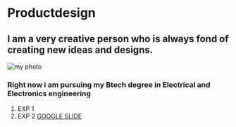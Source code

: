# Productdesign
## I am a very creative person who is always fond of creating new ideas and designs.
![my photo](https://github.com/Avarnya/Productdesign/commit/85dbbe5db3e271f33f14c5b561ae8e46058393b1)
### Right now i am pursuing my Btech degree in Electrical and Electronics engineering
1. EXP 1
2. EXP 2
[GOOGLE SLIDE](https://docs.google.com/presentation/d/1t-lV1l-GnPNOpiZHtwr0pO9PW8nksHkQX9nYzEBOFVg/edit?usp=sharing)
